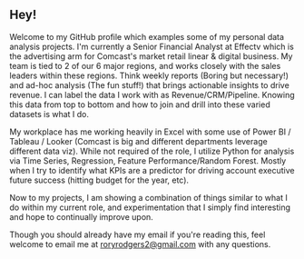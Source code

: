 ## Hey! 
Welcome to my GitHub profile which examples some of my personal data analysis projects. I'm currently a Senior Financial Analyst at Effectv which is the advertising arm for Comcast's market retail linear & digital business. My team is tied to 2 of our 6 major regions, and works closely with the sales leaders within these regions. Think weekly reports (Boring but necessary!) and ad-hoc analysis (The fun stuff!) that brings actionable insights to drive revenue. I can label the data I work with as Revenue/CRM/Pipeline. Knowing this data from top to bottom and how to join and drill into these varied datasets is what I do. 

My workplace has me working heavily in Excel with some use of Power BI / Tableau / Looker (Comcast is big and different departments leverage different data viz). While not required of the role, I utilize Python for analysis via Time Series, Regression, Feature Performance/Random Forest. Mostly when I try to identify what KPIs are a predictor for driving account executive future success (hitting budget for the year, etc). 

Now to my projects, I am showing a combination of things similar to what I do within my current role, and experimentation that I simply find interesting and hope to continually improve upon. 

Though you should already have my email if you're reading this, feel welcome to email me at roryrodgers2@gmail.com with any questions. 


